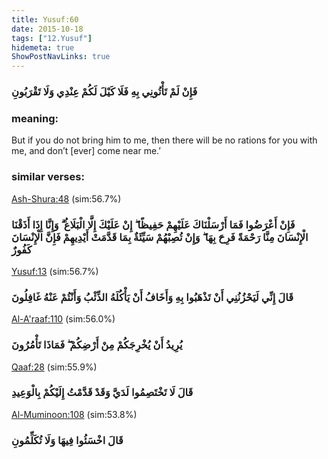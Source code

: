 ```yaml
---
title: Yusuf:60
date: 2015-10-18
tags: ["12.Yusuf"]
hidemeta: true 
ShowPostNavLinks: true 
---
```

### فَإِنْ لَمْ تَأْتُونِي بِهِ فَلَا كَيْلَ لَكُمْ عِنْدِي وَلَا تَقْرَبُونِ
### meaning: 
But if you do not bring him to me, then there will be no rations for you with me, and don’t [ever] come near me.’
### similar verses: 

[Ash-Shura:48](/42/48) (sim:56.7%)

### فَإِنْ أَعْرَضُوا فَمَا أَرْسَلْنَاكَ عَلَيْهِمْ حَفِيظًا ۖ إِنْ عَلَيْكَ إِلَّا الْبَلَاغُ ۗ وَإِنَّا إِذَا أَذَقْنَا الْإِنْسَانَ مِنَّا رَحْمَةً فَرِحَ بِهَا ۖ وَإِنْ تُصِبْهُمْ سَيِّئَةٌ بِمَا قَدَّمَتْ أَيْدِيهِمْ فَإِنَّ الْإِنْسَانَ كَفُورٌ

[Yusuf:13](/12/13) (sim:56.7%)

### قَالَ إِنِّي لَيَحْزُنُنِي أَنْ تَذْهَبُوا بِهِ وَأَخَافُ أَنْ يَأْكُلَهُ الذِّئْبُ وَأَنْتُمْ عَنْهُ غَافِلُونَ

[Al-A'raaf:110](/7/110) (sim:56.0%)

### يُرِيدُ أَنْ يُخْرِجَكُمْ مِنْ أَرْضِكُمْ ۖ فَمَاذَا تَأْمُرُونَ

[Qaaf:28](/50/28) (sim:55.9%)

### قَالَ لَا تَخْتَصِمُوا لَدَيَّ وَقَدْ قَدَّمْتُ إِلَيْكُمْ بِالْوَعِيدِ

[Al-Muminoon:108](/23/108) (sim:53.8%)

### قَالَ اخْسَئُوا فِيهَا وَلَا تُكَلِّمُونِ
